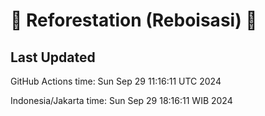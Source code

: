 
# 🌳 Reforestation (Reboisasi) 🌲

## Last Updated

GitHub Actions time: Sun Sep 29 11:16:11 UTC 2024

Indonesia/Jakarta time: Sun Sep 29 18:16:11 WIB 2024
